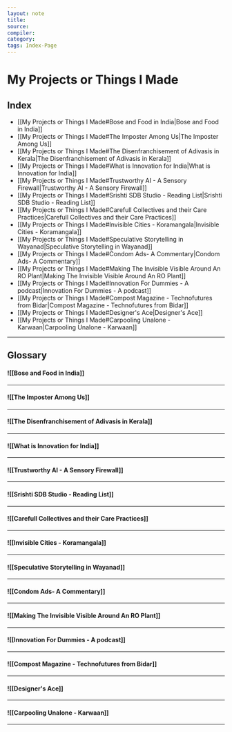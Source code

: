 ```yaml
---
layout: note
title:
source:
compiler:
category: 
tags: Index-Page
---
```


# My Projects or Things I Made

## Index

- [[My Projects or Things I Made#Bose and Food in India|Bose and Food in India]]
- [[My Projects or Things I Made#The Imposter Among Us|The Imposter Among Us]]
- [[My Projects or Things I Made#The Disenfranchisement of Adivasis in Kerala|The Disenfranchisement of Adivasis in Kerala]]
- [[My Projects or Things I Made#What is Innovation for India|What is Innovation for India]]
- [[My Projects or Things I Made#Trustworthy AI - A Sensory Firewall|Trustworthy AI - A Sensory Firewall]]
- [[My Projects or Things I Made#Srishti SDB Studio - Reading List|Srishti SDB Studio - Reading List]]
- [[My Projects or Things I Made#Carefull Collectives and their Care Practices|Carefull Collectives and their Care Practices]]
- [[My Projects or Things I Made#Invisible Cities - Koramangala|Invisible Cities - Koramangala]]
- [[My Projects or Things I Made#Speculative Storytelling in Wayanad|Speculative Storytelling in Wayanad]]
- [[My Projects or Things I Made#Condom Ads- A Commentary|Condom Ads- A Commentary]]
- [[My Projects or Things I Made#Making The Invisible Visible Around An RO Plant|Making The Invisible Visible Around An RO Plant]]
- [[My Projects or Things I Made#Innovation For Dummies - A podcast|Innovation For Dummies - A podcast]]
- [[My Projects or Things I Made#Compost Magazine - Technofutures from Bidar|Compost Magazine - Technofutures from Bidar]]
- [[My Projects or Things I Made#Designer's Ace|Designer's Ace]]
- [[My Projects or Things I Made#Carpooling Unalone - Karwaan|Carpooling Unalone - Karwaan]]

***

## Glossary

#### ![[Bose and Food in India]]

***

#### ![[The Imposter Among Us]]

***

#### ![[The Disenfranchisement of Adivasis in Kerala]]

***

#### ![[What is Innovation for India]]

***

#### ![[Trustworthy AI - A Sensory Firewall]]

***

#### ![[Srishti SDB Studio - Reading List]]

***

#### ![[Carefull Collectives and their Care Practices]]

***

#### ![[Invisible Cities - Koramangala]]

***

#### ![[Speculative Storytelling in Wayanad]]

***

#### ![[Condom Ads- A Commentary]]

***

#### ![[Making The Invisible Visible Around An RO Plant]]

***

#### ![[Innovation For Dummies - A podcast]]

***

#### ![[Compost Magazine - Technofutures from Bidar]]

***

#### ![[Designer's Ace]]

***

#### ![[Carpooling Unalone - Karwaan]]

***

